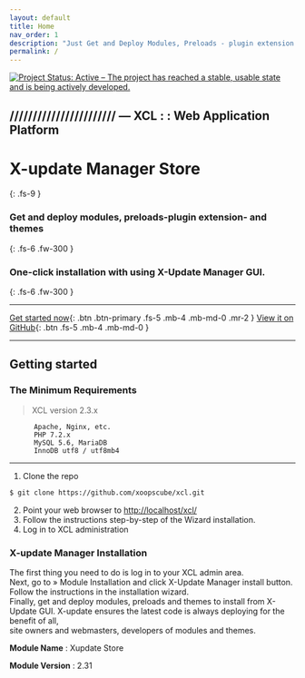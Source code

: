 ```yaml
---
layout: default
title: Home
nav_order: 1
description: "Just Get and Deploy Modules, Preloads - plugin extension - and Themes."
permalink: /
---
```


[![Project Status: Active – The project has reached a stable, usable state and is being actively developed.](https://www.repostatus.org/badges/2.0.0/active.svg)](https://www.repostatus.org/#active)

## /////////////////////// — XCL : : Web Application Platform


# X-update Manager Store
{: .fs-9 }

### Get and deploy modules, preloads-plugin extension- and themes  
{: .fs-6 .fw-300 }  

### One-click installation with using X-Update Manager GUI.
{: .fs-6 .fw-300 }  


---
   
   
[Get started now](#getting-started){: .btn .btn-primary .fs-5 .mb-4 .mb-md-0 .mr-2 } [View it on GitHub](https://github.com/xoopscube/xcl){: .btn .fs-5 .mb-4 .mb-md-0 }
   

---
   
## Getting started

### The Minimum Requirements

> XCL version 2.3.x

          Apache, Nginx, etc.
          PHP 7.2.x
          MySQL 5.6, MariaDB
          InnoDB utf8 / utf8mb4
          
---


1. Clone the repo
```bash
$ git clone https://github.com/xoopscube/xcl.git
```
2. Point your web browser to [http://localhost/xcl/](http://localhost/xcl)
3. Follow the instructions step-by-step of the Wizard installation.
4. Log in to XCL administration 
   
   
### X-update Manager Installation

The first thing you need to do is log in to your XCL admin area.    
Next, go to » Module Installation and click X-Update Manager install button.  
Follow the instructions in the installation wizard.  
Finally, get and deploy modules, preloads and themes to install from X-Update GUI.
X-update ensures the latest code is always deploying for the benefit of all,   
site owners and webmasters, developers of modules and themes.
   
   
**Module Name**  : Xupdate Store 

**Module Version**  : 2.31  

